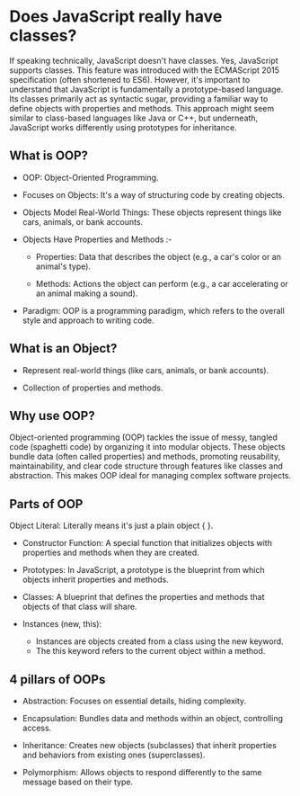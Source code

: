 # Does JavaScript really have classes?

If speaking technically, JavaScript doesn't have classes.
Yes, JavaScript supports classes. This feature was introduced with the ECMAScript 2015 specification (often shortened to ES6). However, it's important to understand that JavaScript is fundamentally a prototype-based language. Its classes primarily act as syntactic sugar, providing a familiar way to define objects with properties and methods. This approach might seem similar to class-based languages like Java or C++, but underneath, JavaScript works differently using prototypes for inheritance.

## What is OOP?

- OOP: Object-Oriented Programming.

- Focuses on Objects: It's a way of structuring code by creating objects.

- Objects Model Real-World Things: These objects represent things like cars, animals, or bank accounts.

- Objects Have Properties and Methods :-

  - Properties: Data that describes the object (e.g., a car's color or an animal's type).

  - Methods: Actions the object can perform (e.g., a car accelerating or an animal making a sound).

- Paradigm: OOP is a programming paradigm, which refers to the overall style and approach to writing code.

## What is an Object?

- Represent real-world things (like cars, animals, or bank accounts).

- Collection of properties and methods.

## Why use OOP?

Object-oriented programming (OOP) tackles the issue of messy, tangled code (spaghetti code) by organizing it into modular objects. These objects bundle data (often called properties) and methods, promoting reusability, maintainability, and clear code structure through features like classes and abstraction. This makes OOP ideal for managing complex software projects.

## Parts of OOP

Object Literal: Literally means it's just a plain object { }.

- Constructor Function: A special function that initializes objects with properties and methods when they are created.

- Prototypes: In JavaScript, a prototype is the blueprint from which objects inherit properties and methods.

- Classes: A blueprint that defines the properties and methods that objects of that class will share.

- Instances (new, this):

  - Instances are objects created from a class using the new keyword.
  - The this keyword refers to the current object within a method.

## 4 pillars of OOPs

- Abstraction: Focuses on essential details, hiding complexity.

- Encapsulation: Bundles data and methods within an object, controlling access.

- Inheritance: Creates new objects (subclasses) that inherit properties and behaviors from existing ones (superclasses).

- Polymorphism: Allows objects to respond differently to the same message based on their type.
